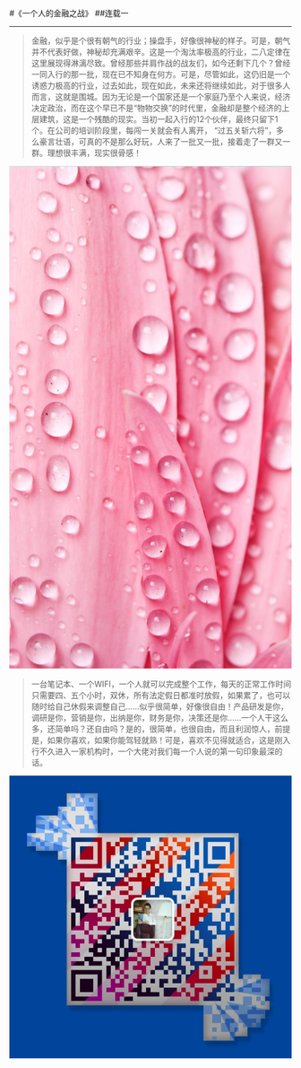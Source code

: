 #《一个人的金融之战》
##连载一
***
>金融，似乎是个很有朝气的行业；操盘手，好像很神秘的样子。可是，朝气并不代表好做，神秘却充满艰辛。这是一个淘汰率极高的行业，二八定律在这里展现得淋漓尽致。曾经那些并肩作战的战友们，如今还剩下几个？曾经一同入行的那一批，现在已不知身在何方。可是，尽管如此，这仍旧是一个诱惑力极高的行业，过去如此，现在如此，未来还将继续如此，对于很多人而言，这就是围城。因为无论是一个国家还是一个家庭乃至个人来说，经济决定政治，而在这个早已不是“物物交换”的时代里，金融却是整个经济的上层建筑，这是一个残酷的现实。当初一起入行的12个伙伴，最终只留下1个。在公司的培训阶段里，每闯一关就会有人离开， “过五关斩六将”，多么豪言壮语，可真的不是那么好玩，人来了一批又一批，接着走了一群又一群。理想很丰满，现实很骨感！﻿﻿﻿﻿

![](./_image/02-04.jpg)
>一台笔记本、一个WIFI，一个人就可以完成整个工作，每天的正常工作时间只需要四、五个小时，双休，所有法定假日都准时放假，如果累了，也可以随时给自己休假来调整自己……似乎很简单，好像很自由！产品研发是你，调研是你，营销是你，出纳是你，财务是你，决策还是你……一个人干这么多，还简单吗？还自由吗？是的，很简单，也很自由，而且利润惊人，前提是，如果你喜欢，如果你能驾轻就熟！可是，喜欢不见得就适合，这是刚入行不久进入一家机构时，一个大佬对我们每一个人说的第一句印象最深的话。﻿﻿﻿﻿﻿﻿

![](./_image/weixinerweima.jpeg)


